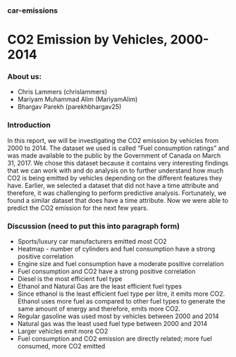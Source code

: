 ### car-emissions

# CO2 Emission by Vehicles, 2000-2014

### About us:
- Chris Lammers (chrislammers)
- Mariyam Muhammad Alim (MariyamAlim)
- Bhargav Parekh (parekhbhargav25) 

### Introduction
In this report, we will be investigating the CO2 emission by vehicles from 2000 to 2014. The dataset we used is called “Fuel consumption ratings” and was made available to the public by the Government  of Canada on March 31, 2017. We chose this dataset because it contains very interesting findings that we can work with and do analysis on to further understand how much CO2 is being emitted by vehicles depending on the different features they have. Earlier, we selected a dataset that did not have a time attribute and therefore, it was challenging to perform predictive analysis. Fortunately, we found a similar dataset that does have a time attribute. Now we were able to predict the CO2 emission for the next few years.

### Discussion (need to put this into paragraph form)

- Sports/luxury car manufacturers emitted most CO2
- Heatmap - number of cylinders and fuel consumption have a strong positive correlation
- Engine size and fuel consumption have a moderate positive correlation
- Fuel consumption and CO2 have a strong positive correlation
- Diesel is the most efficient fuel type
- Ethanol and Natural Gas are the least efficient fuel types
- Since ethanol is the least efficient fuel type per litre, it emits more CO2. Ethanol uses more fuel as compared to other fuel types to generate the same amount of energy and therefore, emits more CO2.
- Regular gasoline was used most by vehicles between 2000 and 2014
- Natural gas was the least used fuel type between 2000 and 2014
- Larger vehicles emit more CO2
- Fuel consumption and CO2 emission are directly related; more fuel consumed, more CO2 emitted

